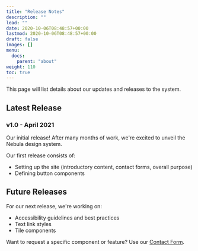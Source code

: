 ```yaml
---
title: "Release Notes"
description: ""
lead: ""
date: 2020-10-06T08:48:57+00:00
lastmod: 2020-10-06T08:48:57+00:00
draft: false
images: []
menu:
  docs:
    parent: "about"
weight: 110
toc: true
---
```


This page will list details about our updates and releases to the system.

## Latest Release
### v1.0 - April 2021
Our initial release! After many months of work, we're excited to unveil the Nebula design system.

Our first release consists of:
* Setting up the site (introductory content, contact forms, overall purpose)
* Defining button components


## Future Releases
For our next release, we're working on:
* Accessibility guidelines and best practices
* Text link styles
* Tile components

Want to request a specific component or feature? Use our [Contact Form](https://promega.formstack.com/forms/nebula_contact).

